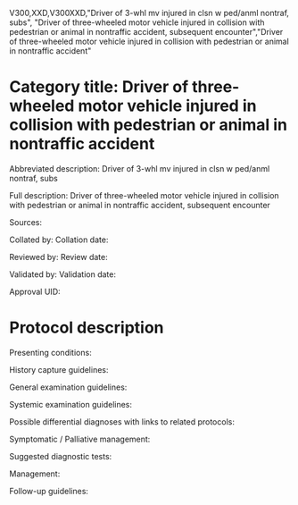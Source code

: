V300,XXD,V300XXD,"Driver of 3-whl mv injured in clsn w ped/anml nontraf, subs", "Driver of three-wheeled motor vehicle injured in collision with pedestrian or animal in nontraffic accident, subsequent encounter","Driver of three-wheeled motor vehicle injured in collision with pedestrian or animal in nontraffic accident"
# Category title: Driver of three-wheeled motor vehicle injured in collision with pedestrian or animal in nontraffic accident

Abbreviated description: Driver of 3-whl mv injured in clsn w ped/anml nontraf, subs

Full description: Driver of three-wheeled motor vehicle injured in collision with pedestrian or animal in nontraffic accident, subsequent encounter

Sources:

Collated by:
Collation date:

Reviewed by:
Review date:

Validated by:
Validation date:

Approval UID:

# Protocol description

Presenting conditions:

History capture guidelines:

General examination guidelines:

Systemic examination guidelines:

Possible differential diagnoses with links to related protocols:

Symptomatic / Palliative management:

Suggested diagnostic tests:

Management:

Follow-up guidelines:
